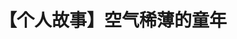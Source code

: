 ---
title: 【个人故事】空气稀薄的童年
tags: [孤独, 孤独症, ASD]
color: info
description: 而我所能理解的只是，当我发现的时候，，它就在那里。
external_url: http://mp.weixin.qq.com/s?__biz=MzIyMzgyMjY5NQ==&amp;mid=2247484248&amp;idx=1&amp;sn=0c81eeaea9fda6c28f7a14ef3661396c&amp;chksm=e8191550df6e9c461cae4ffadac07069d3b728e64e023a27244664e55b6d9579da6db3ab85fa&amp;scene=27#wechat_redirect
---